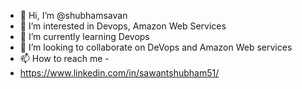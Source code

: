 - 👋 Hi, I’m @shubhamsavan
- 👀 I’m interested in Devops, Amazon Web Services 
- 🌱 I’m currently learning Devops
- 💞️ I’m looking to collaborate on DeVops and Amazon Web services
- 📫 How to reach me -
- https://www.linkedin.com/in/sawantshubham51/

<!---
shubhamsavan/shubhamsavan is a ✨ special ✨ repository because its `README.md` (this file) appears on your GitHub profile.
You can click the Preview link to take a look at your changes.
--->
